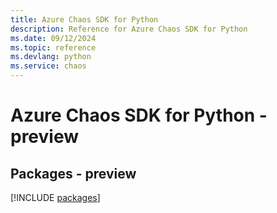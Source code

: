 ```yaml
---
title: Azure Chaos SDK for Python
description: Reference for Azure Chaos SDK for Python
ms.date: 09/12/2024
ms.topic: reference
ms.devlang: python
ms.service: chaos
---
```

# Azure Chaos SDK for Python - preview
## Packages - preview
[!INCLUDE [packages](chaos-index.md)]